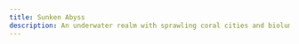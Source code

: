```yaml
---
title: Sunken Abyss
description: An underwater realm with sprawling coral cities and bioluminescent fauna. The cities of the Merfolk are marvels of bioluminescent architecture. They have an intimate knowledge of the ocean's depths and possess powerful water magic.
---
```

